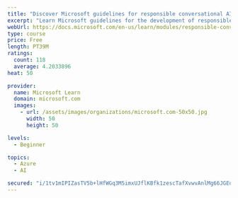 ```yaml
---
title: "Discover Microsoft guidelines for responsible conversational AI development"
excerpt: "Learn Microsoft guidelines for the development of responsible conversational AI, such as chat bots and voice-controlled systems."
webUrl: https://docs.microsoft.com/en-us/learn/modules/responsible-conversational-ai/
type: course
price: Free
length: PT39M
ratings:
  count: 118
  average: 4.2033896
heat: 50

provider:
  name: Microsoft Learn
  domain: microsoft.com
  images:
    - url: /assets/images/organizations/microsoft.com-50x50.jpg
      width: 50
      height: 50

levels:
  - Beginner

topics:
  - Azure
  - AI

secured: "i/1tv1mIPIZasTV5b+lHfWGq3M5imxUJflKBfk1zescTafXvwvAnlMg66JGEqB1HGJNznhnp2nGod61dmH0WqYL+QlXYeht1vG1ssaNR3Je+P7IwK9fHa9D/DgTmRZS90zmyxWoPMBmVbiL9kv4x3p8dxDve/pzJEonxrOkoR7OSQTOPiMFpCLn8sNVw7rb8gz4yMGDqfe8ISeX+/5NL6LK81ldeWr/iMv2/drjcaGzWIk/mUoeubb4TK7sszf8NfTw/3zVIm1bLy9L4Y5ajTzFVgCsNos1noQHCCJGzOq8wmYIPyrgIJ69wSKaiRRXxp5RB0YTiOTzFY1xd+jfB3d1efq6ky3Sy9M+fDDTwtm9aPmuOzGCB7tJmRuKiNIsmE6jQQonBt/E0Xwy5bOi9TZhVKqFDqgF75LkY6fk1DkI=;7LgdcfPjGm208UxW/krnGw=="
---
```


